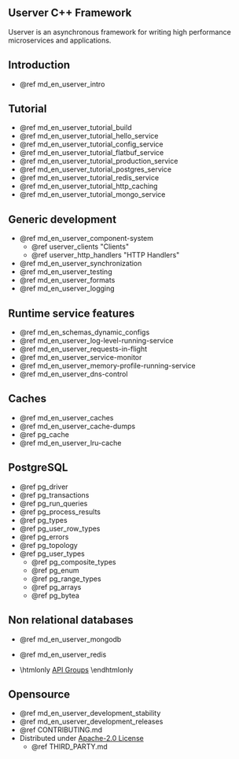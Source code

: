 ## Userver C++ Framework 

Userver is an asynchronous framework for writing high performance microservices and applications.


## Introduction
* @ref md_en_userver_intro

## Tutorial
* @ref md_en_userver_tutorial_build
* @ref md_en_userver_tutorial_hello_service
* @ref md_en_userver_tutorial_config_service
* @ref md_en_userver_tutorial_flatbuf_service
* @ref md_en_userver_tutorial_production_service
* @ref md_en_userver_tutorial_postgres_service
* @ref md_en_userver_tutorial_redis_service
* @ref md_en_userver_tutorial_http_caching
* @ref md_en_userver_tutorial_mongo_service

## Generic development
* @ref md_en_userver_component-system
  * @ref userver_clients "Clients"
  * @ref userver_http_handlers "HTTP Handlers"
* @ref md_en_userver_synchronization
* @ref md_en_userver_testing
* @ref md_en_userver_formats
* @ref md_en_userver_logging

## Runtime service features
* @ref md_en_schemas_dynamic_configs
* @ref md_en_userver_log-level-running-service
* @ref md_en_userver_requests-in-flight
* @ref md_en_userver_service-monitor
* @ref md_en_userver_memory-profile-running-service
* @ref md_en_userver_dns-control

## Caches
* @ref md_en_userver_caches
* @ref md_en_userver_cache-dumps
* @ref pg_cache
* @ref md_en_userver_lru-cache

## PostgreSQL
* @ref pg_driver
* @ref pg_transactions
* @ref pg_run_queries
* @ref pg_process_results
* @ref pg_types
* @ref pg_user_row_types
* @ref pg_errors
* @ref pg_topology
* @ref pg_user_types
  * @ref pg_composite_types
  * @ref pg_enum
  * @ref pg_range_types
  * @ref pg_arrays
  * @ref pg_bytea

## Non relational databases
* @ref md_en_userver_mongodb
* @ref md_en_userver_redis

* \htmlonly <a href="../../modules.html">API Groups</a> \endhtmlonly


## Opensource
* @ref md_en_userver_development_stability
* @ref md_en_userver_development_releases
* @ref CONTRIBUTING.md
* Distributed under [Apache-2.0 License](http://www.apache.org/licenses/LICENSE-2.0)
  * @ref THIRD_PARTY.md
